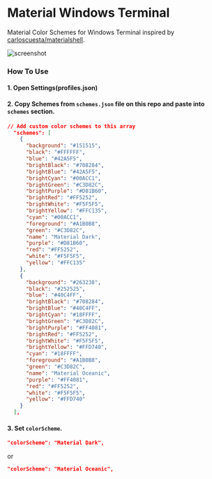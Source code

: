 # Material Windows Terminal
Material Color Schemes for Windows Terminal inspired by [carloscuesta/materialshell](https://github.com/carloscuesta/materialshell).

![screenshot](https://raw.githubusercontent.com/yosukes-dev/material-windowsterminal/master/img/screenshot.png)

### How To Use
#### 1. Open Settings(profiles.json)
#### 2. Copy Schemes from `schemes.json` file on this repo and paste into `schemes` section.
```json
// Add custom color schemes to this array
  "schemes": [
    {
      "background": "#151515",
      "black": "#FFFFFF",
      "blue": "#42A5F5",
      "brightBlack": "#708284",
      "brightBlue": "#42A5F5",
      "brightCyan": "#00ACC1",
      "brightGreen": "#C3D82C",
      "brightPurple": "#D81B60",
      "brightRed": "#FF5252",
      "brightWhite": "#F5F5F5",
      "brightYellow": "#FFC135",
      "cyan": "#00ACC1",
      "foreground": "#A1B0B8",
      "green": "#C3D82C",
      "name": "Material Dark",
      "purple": "#D81B60",
      "red": "#FF5252",
      "white": "#F5F5F5",
      "yellow": "#FFC135"
    },
    {
      "background": "#263238",
      "black": "#252525",
      "blue": "#40C4FF",
      "brightBlack": "#708284",
      "brightBlue": "#40C4FF",
      "brightCyan": "#18FFFF",
      "brightGreen": "#C3D82C",
      "brightPurple": "#FF4081",
      "brightRed": "#FF5252",
      "brightWhite": "#F5F5F5",
      "brightYellow": "#FFD740",
      "cyan": "#18FFFF",
      "foreground": "#A1B0B8",
      "green": "#C3D82C",
      "name": "Material Oceanic",
      "purple": "#FF4081",
      "red": "#FF5252",
      "white": "#F5F5F5",
      "yellow": "#FFD740"
    }
  ],
```
#### 3. Set `colorScheme`.
```json
"colorScheme": "Material Dark",
```
or
```json
"colorScheme": "Material Oceanic",
```